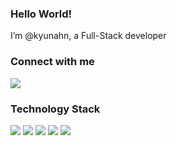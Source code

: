 ### Hello World!
I’m @kyunahn, a Full-Stack developer

### <p align="left">Connect with me</p>
<p align="left" display="inline-block">
  <a href="mailto:kyunahn.dev@gmail.com" target="_blank"><img src="https://img.shields.io/badge/kyunahn.dev@gmail.com-EA4335?style=for-the-badge&logo=Gmail&logoColor=white"/></a>
<p>

### <p align="left">Technology Stack</p>
<p align="left" display="inline-block">
  <img src="https://img.shields.io/badge/JAVA-007396?style=for-the-badge&logo=java&logoColor=white" />
  <img src="https://img.shields.io/badge/react-61DAFB?style=for-the-badge&logo=react&logoColor=white" />
  <img src="https://img.shields.io/badge/vue.js-4FC08D?style=for-the-badge&logo=vue.js&logoColor=white" />
  <img src="https://img.shields.io/badge/javascript-F7DF1E?style=for-the-badge&logo=javascript&logoColor=black" />
  <img src="https://img.shields.io/badge/TypeScript-3178C6?style=for-the-badge&logo=typeScript&logoColor=white" />
</p>
